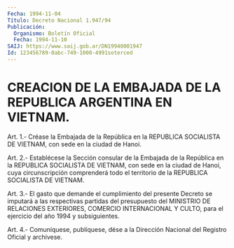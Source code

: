 ```yaml
---
Fecha: 1994-11-04
Título: Decreto Nacional 1.947/94
Publicación:
  Organismo: Boletín Oficial
  Fecha: 1994-11-10
SAIJ: https://www.saij.gob.ar/DN19940001947
Id: 123456789-0abc-749-1000-4991soterced
---
```

# CREACION DE LA EMBAJADA DE LA REPUBLICA ARGENTINA EN VIETNAM.

<a id="1"></a>
Art.  1.-  Créase  la Embajada de la República en la REPUBLICA SOCIALISTA DE VIETNAM, con sede en la ciudad de Hanoi.

<a id="2"></a>
Art.  2.- Establécese la Sección consular de la Embajada de la República en  la  REPUBLICA  SOCIALISTA  DE VIETNAM, con sede en la ciudad  de  Hanoi,  cuya  circunscripción  comprenderá    todo   el territorio de la REPUBLICA SOCIALISTA DE VIETNAM.

<a id="3"></a>
Art.  3.-  El  gasto  que demande el cumplimiento del presente Decreto se imputará a las respectivas  partidas del presupuesto del MINISTRIO  DE  RELACIONES  EXTERIORES,  COMERCIO   INTERNACIONAL  Y CULTO, para el ejercicio del año 1994 y subsiguientes.

<a id="4"></a>
Art. 4.- Comuníquese, publíquese, dése a la Dirección Nacional del Registro Oficial y archívese.